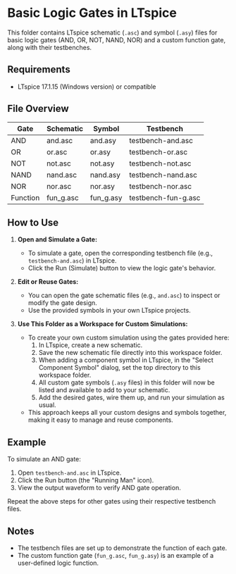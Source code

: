 
# Basic Logic Gates in LTspice

This folder contains LTspice schematic (`.asc`) and symbol (`.asy`) files for basic logic gates (AND, OR, NOT, NAND, NOR) and a custom function gate, along with their testbenches.

## Requirements
- LTspice 17.1.15 (Windows version) or compatible

## File Overview

| Gate      | Schematic      | Symbol      | Testbench             |
|-----------|----------------|-------------|-----------------------|
| AND       | and.asc        | and.asy     | testbench-and.asc     |
| OR        | or.asc         | or.asy      | testbench-or.asc      |
| NOT       | not.asc        | not.asy     | testbench-not.asc     |
| NAND      | nand.asc       | nand.asy    | testbench-nand.asc    |
| NOR       | nor.asc        | nor.asy     | testbench-nor.asc     |
| Function  | fun_g.asc      | fun_g.asy   | testbench-fun-g.asc   |

## How to Use


1. **Open and Simulate a Gate:**
	- To simulate a gate, open the corresponding testbench file (e.g., `testbench-and.asc`) in LTspice.
	- Click the Run (Simulate) button to view the logic gate's behavior.

2. **Edit or Reuse Gates:**
	- You can open the gate schematic files (e.g., `and.asc`) to inspect or modify the gate design.
	- Use the provided symbols in your own LTspice projects.

3. **Use This Folder as a Workspace for Custom Simulations:**
	- To create your own custom simulation using the gates provided here:
	  1. In LTspice, create a new schematic.
	  2. Save the new schematic file directly into this workspace folder.
	  3. When adding a component symbol in LTspice, in the "Select Component Symbol" dialog, set the top directory to this workspace folder.
	  4. All custom gate symbols (`.asy` files) in this folder will now be listed and available to add to your schematic.
	  5. Add the desired gates, wire them up, and run your simulation as usual.
	- This approach keeps all your custom designs and symbols together, making it easy to manage and reuse components.

## Example

To simulate an AND gate:
1. Open `testbench-and.asc` in LTspice.
2. Click the Run button (the "Running Man" icon).
3. View the output waveform to verify AND gate operation.

Repeat the above steps for other gates using their respective testbench files.

## Notes
- The testbench files are set up to demonstrate the function of each gate.
- The custom function gate (`fun_g.asc`, `fun_g.asy`) is an example of a user-defined logic function.
